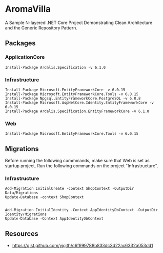 # AromaVilla
A Sample N-layered .NET Core Project Demonstrating Clean Architecture and the Generic Repository Pattern.

## Packages

### ApplicationCore
```
Install-Package Ardalis.Specification -v 6.1.0
```

### Infrastructure
```
Install-Package Microsoft.EntityFrameworkCore -v 6.0.15
Install-Package Microsoft.EntityFrameworkCore.Tools -v 6.0.15
Install-Package Npgsql.EntityFrameworkCore.PostgreSQL -v 6.0.8
Install-Package Microsoft.AspNetCore.Identity.EntityFrameworkCore -v 6.0.15
Install-Package Ardalis.Specification.EntityFrameworkCore -v 6.1.0

```

### Web 
```
Install-Package Microsoft.EntityFrameworkCore.Tools -v 6.0.15
```

## Migrations
Before running the following commmands, make sure that Web is set as startup project. Run the following commands on the project "Infrastructure".

### Infrastructure 
```
Add-Migration InitialCreate -context ShopContext -OutputDir Data/Migrations
Update-Database -context ShopContext


Add-Migration InitialIdentity -Context AppIdentityDbContext -OutputDir Identity/Migrations
Update-Database -Context AppIdentityDbContext
```

## Resources
* https://gist.github.com/yigith/c6f999788b833dc3d22ac6332a053dd1 
